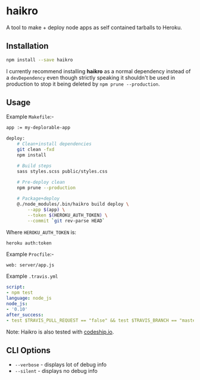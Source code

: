 haikro
======

A tool to make + deploy node apps as self contained tarballs to Heroku.

## Installation

```sh
npm install --save haikro
```

I currently recommend installing **haikro** as a normal dependency instead of a `devDependency` even though strictly speaking it shouldn't be used in production to stop it being deleted by `npm prune --production`.

## Usage

Example `Makefile`:-

```sh
app := my-deplorable-app

deploy:
	# Clean+install dependencies
	git clean -fxd
	npm install

	# Build steps
	sass styles.scss public/styles.css
	
	# Pre-deploy clean
	npm prune --production

	# Package+deploy
	@./node_modules/.bin/haikro build deploy \
		--app $(app) \
		--token $(HEROKU_AUTH_TOKEN) \
		--commit `git rev-parse HEAD`
```

Where `HEROKU_AUTH_TOKEN` is:
```sh
heroku auth:token
```

Example `Procfile`:-

```
web: server/app.js
```

Example `.travis.yml`

```yaml
script:
- npm test
language: node_js
node_js:
- '0.10'
after_success:
- test $TRAVIS_PULL_REQUEST == "false" && test $TRAVIS_BRANCH == "master" && make deploy
```

Note: Haikro is also tested with [codeship.io](https://codeship.io).

## CLI Options

- `--verbose` - displays lot of debug info
- `--silent` - displays no debug info
